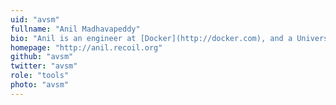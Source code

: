 ```yaml
---
uid: "avsm"
fullname: "Anil Madhavapeddy"
bio: "Anil is an engineer at [Docker](http://docker.com), and a University Lecturer at the University of Cambridge (currently on leave), and also a [Fellow of Pembroke College](http://www.pem.cam.ac.uk/fellows-staff/fellows-2/dr-anil-madhavapeddy/) where he is Director of Studies of Computer Science."
homepage: "http://anil.recoil.org"
github: "avsm"
twitter: "avsm"
role: "tools"
photo: "avsm"
---
```

